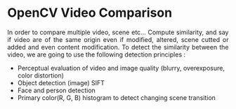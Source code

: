 # OpenCV Video Comparison
<p align="justify">In order to compare multiple video, scene etc... Compute similarity, and say if video are of the same origin even if modified, altered, scene cutted or added and even content modification. To detect the similarity between the video, we are going to use the following detection principles :</p>

- Perceptual evaluation of video and image quality (blurry, overexposure, color distortion)
- Object detection (image) SIFT
- Face and person detection
- Primary color(R, G, B) histogram to detect changing scene transition
